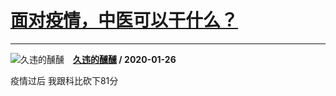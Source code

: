# [面对疫情，中医可以干什么？](https://www.zhihu.com/answer/986001550)

-----------------------------------------------------------

![久违的醺醺](https://pic2.zhimg.com/v2-3f3c7e55591f891cd49814b160606245.jpg?source=1940ef5c "久违的醺醺")&emsp;**[久违的醺醺](https://www.zhihu.com/people/jiu-wei-de-xun-xun) / 2020-01-26**

疫情过后 我跟科比砍下81分

